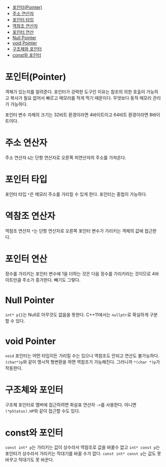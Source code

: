- [포인터(Pointer)](#포인터pointer)
- [주소 연산자](#주소-연산자)
- [포인터 타입](#포인터-타입)
- [역참조 연산자](#역참조-연산자)
- [포인터 연산](#포인터-연산)
- [Null Pointer](#null-pointer)
- [void Pointer](#void-pointer)
- [구조체와 포인터](#구조체와-포인터)
- [const와 포인터](#const와-포인터)

# 포인터(Pointer)
객체가 있는지를 알려준다. 포인터가 강력한 도구인 이유는 참조의 의한 호출이 가능하고 복사가 필요 없어서 빠르고 메모리를 적게 먹기 때문이다. 무엇보다 동적 메모리 관리가 가능하다.

포인터 변수 자체의 크기는 32비트 환경이라면 4바이트이고 64비트 환경이라면 8바이트이다.

# 주소 연산자
주소 연산자 `&`는 단항 연산자로 오른쪽 피연산자의 주소를 가져온다.

# 포인터 타입
포인터 타입 `*`은 메모리 주소를 가리킬 수 있게 한다. 포인터는 중첩이 가능하다.

# 역참조 연산자
역참조 연산자 `*`는 단항 연산자로 오른쪽 포인터 변수가 가리키는 객체의 값에 접근한다. 

# 포인터 연산
정수를 가리키는 포인터 변수에 1을 더하는 것은 다음 정수를 가리키라는 것이므로 4바이트만큼 주소가 증가한다. 빼기도 그렇다.

# Null Pointer
`int* p{}`는 Null로 아무것도 없음을 뜻한다. C++11에서는 `nullptr`로 확실하게 구분할 수 있다. 

# void Pointer
`void` 포인터는 어떤 타입이든 가리킬 수는 있으나 역참조도 안되고 연산도 불가능하다. `(char*)p`와 같이 명시적 형변환을 하면 역참조가 가능해진다. 그러니까 `*(char *)p`가 작동한다.

# 구조체와 포인터
구조체 포인터로 멤버에 접근하려면 화살표 연산자  `->`를 사용한다. 아니면 `(*pStatus).HP`와 같이 접근할 수도 있다.

# const와 포인터
`const int* p`는 가리키는 값이 상수라서 역참조로 값을 바꿀수 없고 `int* const p`는 포인터가 상수라서 가리키는 작대기를 바꿀 수가 없다. `const int* const p`는 값도 못 바꾸고 작대기도 못 바꾼다.